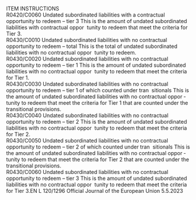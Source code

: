  
ITEM  INSTRUCTIONS  
R0420/C0060  Undated subordinated 
liabilities with a contractual 
opportunity to redeem – tier 3  This is the amount of undated subordinated liabilities with contractual oppor ­
tunity to redeem that meet the criteria for Tier 3.  
R0430/C0010  Undated subordinated 
liabilities with no contractual 
opportunity to redeem – total  This is the total of undated subordinated liabilities with no contractual oppor ­
tunity to redeem.  
R0430/C0020  Undated subordinated 
liabilities with no contractual 
opportunity to redeem – tier 1  This is the amount of undated subordinated liabilities with no contractual oppor ­
tunity to redeem that meet the criteria for Tier 1.  
R0430/C0030  Undated subordinated 
liabilities with no contractual 
opportunity to redeem – tier 1 
of which counted under tran ­
sitionals  This is the amount of undated subordinated liabilities with no contractual oppor ­
tunity to redeem that meet the criteria for Tier 1 that are counted under the 
transitional provisions.  
R0430/C0040  Undated subordinated 
liabilities with no contractual 
opportunity to redeem – tier 2  This is the amount of undated subordinated liabilities with no contractual oppor ­
tunity to redeem that meet the criteria for Tier 2.  
R0430/C0050  Undated subordinated 
liabilities with no contractual 
opportunity to redeem – tier 2 
of which counted under tran ­
sitionals  This is the amount of undated subordinated liabilities with no contractual oppor ­
tunity to redeem that meet the criteria for Tier 2 that are counted under the 
transitional provisions.  
R0430/C0060  Undated subordinated 
liabilities with no contractual 
opportunity to redeem – tier 3  This is the amount of undated subordinated liabilities with no contractual oppor ­
tunity to redeem that meet the criteria for Tier 3.EN  L 120/1296 Official Journal of the European Union 5.5.2023